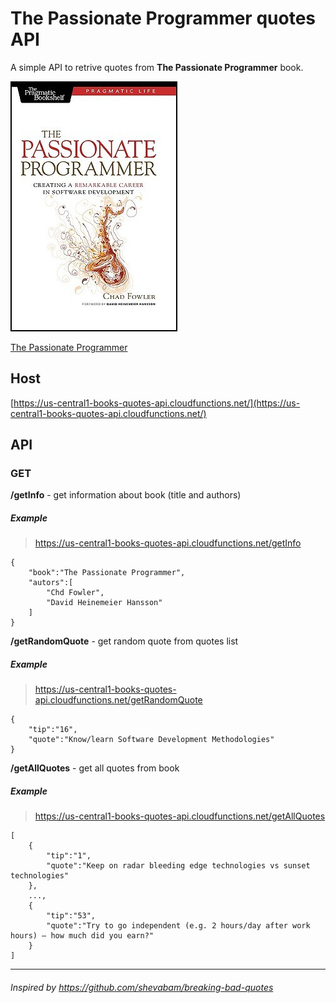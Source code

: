 # The Passionate Programmer quotes API

A simple API to retrive quotes from **The Passionate Programmer** book.

![The Passionate Programmer](images/book.jpg)

[The Passionate Programmer](https://www.goodreads.com/book/show/6399113-the-passionate-programmer)

## Host

[https://us-central1-books-quotes-api.cloudfunctions.net/](https://us-central1-books-quotes-api.cloudfunctions.net/)
## API

### **GET**
**/getInfo** - get information about book (title and authors)

##### Example

> https://us-central1-books-quotes-api.cloudfunctions.net/getInfo

```
{
    "book":"The Passionate Programmer",
    "autors":[
        "Chd Fowler",
        "David Heinemeier Hansson"
    ]
}
```

**/getRandomQuote** - get random quote from quotes list

##### Example

> https://us-central1-books-quotes-api.cloudfunctions.net/getRandomQuote

```
{
    "tip":"16",
    "quote":"Know/learn Software Development Methodologies"
}
```

**/getAllQuotes** - get all quotes from book

##### Example

> https://us-central1-books-quotes-api.cloudfunctions.net/getAllQuotes

```
[
    {
        "tip":"1",
        "quote":"Keep on radar bleeding edge technologies vs sunset technologies"
    },
    ..., 
    {
        "tip":"53",
        "quote":"Try to go independent (e.g. 2 hours/day after work hours) – how much did you earn?"
    }
]
```

----
###### Inspired by https://github.com/shevabam/breaking-bad-quotes
